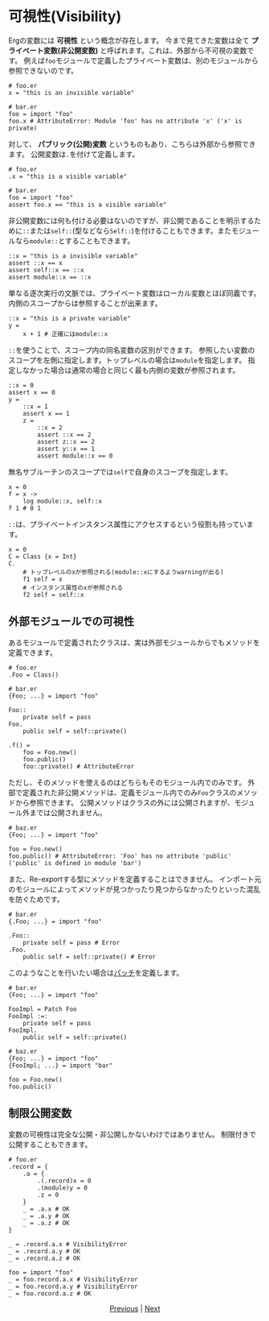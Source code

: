 # 可視性(Visibility)

Ergの変数には __可視性__ という概念が存在します。
今まで見てきた変数は全て __プライベート変数(非公開変数)__ と呼ばれます。これは、外部から不可視の変数です。
例えば`foo`モジュールで定義したプライベート変数は、別のモジュールから参照できないのです。

```erg
# foo.er
x = "this is an invisible variable"
```

```erg
# bar.er
foo = import "foo"
foo.x # AttributeError: Module 'foo' has no attribute 'x' ('x' is private)
```

対して、 __パブリック(公開)変数__ というものもあり、こちらは外部から参照できます。
公開変数は`.`を付けて定義します。

```erg
# foo.er
.x = "this is a visible variable"
```

```erg
# bar.er
foo = import "foo"
assert foo.x == "this is a visible variable"
```

非公開変数には何も付ける必要はないのですが、非公開であることを明示するために`::`または`self::`(型などなら`Self::`)を付けることもできます。またモジュールなら`module::`とすることもできます。

```erg
::x = "this is a invisible variable"
assert ::x == x
assert self::x == ::x
assert module::x == ::x
```

単なる逐次実行の文脈では、プライベート変数はローカル変数とほぼ同義です。内側のスコープからは参照することが出来ます。

```erg
::x = "this is a private variable"
y =
    x + 1 # 正確にはmodule::x
```

`::`を使うことで、スコープ内の同名変数の区別ができます。
参照したい変数のスコープを左側に指定します。トップレベルの場合は`module`を指定します。
指定しなかった場合は通常の場合と同じく最も内側の変数が参照されます。

```erg
::x = 0
assert x == 0
y =
    ::x = 1
    assert x == 1
    z =
        ::x = 2
        assert ::x == 2
        assert z::x == 2
        assert y::x == 1
        assert module::x == 0
```

無名サブルーチンのスコープでは`self`で自身のスコープを指定します。

```erg
x = 0
f = x ->
    log module::x, self::x
f 1 # 0 1
```

`::`は、プライベートインスタンス属性にアクセスするという役割も持っています。

```erg
x = 0
C = Class {x = Int}
C.
    # トップレベルのxが参照される(module::xにするようwarningが出る)
    f1 self = x
    # インスタンス属性のxが参照される
    f2 self = self::x
```

## 外部モジュールでの可視性

あるモジュールで定義されたクラスは、実は外部モジュールからでもメソッドを定義できます。

```erg
# foo.er
.Foo = Class()
```

```erg
# bar.er
{Foo; ...} = import "foo"

Foo::
    private self = pass
Foo.
    public self = self::private()

.f() =
    foo = Foo.new()
    foo.public()
    foo::private() # AttributeError
```

ただし、そのメソッドを使えるのはどちらもそのモジュール内でのみです。
外部で定義された非公開メソッドは、定義モジュール内でのみ`Foo`クラスのメソッドから参照できます。
公開メソッドはクラスの外には公開されますが、モジュール外までは公開されません。

```erg
# baz.er
{Foo; ...} = import "foo"

foo = Foo.new()
foo.public() # AttributeError: 'Foo' has no attribute 'public' ('public' is defined in module 'bar')
```

また、Re-exportする型にメソッドを定義することはできません。
インポート元のモジュールによってメソッドが見つかったり見つからなかったりといった混乱を防ぐためです。

```erg
# bar.er
{.Foo; ...} = import "foo"

.Foo::
    private self = pass # Error
.Foo.
    public self = self::private() # Error
```

このようなことを行いたい場合は[パッチ](./type/07_patch.md)を定義します。

```erg
# bar.er
{Foo; ...} = import "foo"

FooImpl = Patch Foo
FooImpl :=:
    private self = pass
FooImpl.
    public self = self::private()
```

```erg
# baz.er
{Foo; ...} = import "foo"
{FooImpl; ...} = import "bar"

foo = Foo.new()
foo.public()
```

## 制限公開変数

変数の可視性は完全な公開・非公開しかないわけではありません。
制限付きで公開することもできます。

```erg
# foo.er
.record = {
    .a = {
        .(.record)x = 0
        .(module)y = 0
        .z = 0
    }
    _ = .a.x # OK
    _ = .a.y # OK
    _ = .a.z # OK
}

_ = .record.a.x # VisibilityError
_ = .record.a.y # OK
_ = .record.a.z # OK
```

```erg
foo = import "foo"
_ = foo.record.a.x # VisibilityError
_ = foo.record.a.y # VisibilityError
_ = foo.record.a.z # OK
```

<p align='center'>
    <a href='./18_ownership.md'>Previous</a> | <a href='./20_naming_rule.md'>Next</a>
</p>
